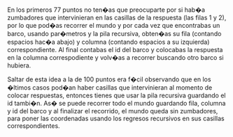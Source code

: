 En los primeros 77 puntos no ten�as que preocuparte por si hab�a zumbadores que intervinieran en las casillas de la respuesta (las filas 1 y 2),
por lo que pod�as recorrer el mundo y por cada vez que encontrabas un barco, usando par�metros y la pila recursiva, obten�as su fila (contando espacios hac�a abajo)
y columna (contando espacios a su izquierda) correspondiente. Al final contabas el id del barco y colocabas la respuesta en la columna correspodiente
y volv�as a recorrer buscando otro barco si hubiera.

Saltar de esta idea a la de 100 puntos era f�cil observando que en los �ltimos casos pod�an haber casillas que intervinieran al momento de colocar respuestas,
entonces tienes que usar la pila recursiva guardando el id tambi�n. As� se puede recorrer todo el mundo guardando fila, columna y id del barco y al finalizar el
recorrido, el mundo queda sin zumbadores, para poner las coordenadas usando los regresos recursivos en sus casillas correspondientes.
